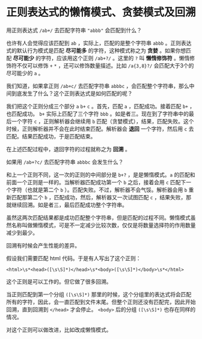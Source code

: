 正则表达式的懒惰模式、贪婪模式及回溯
=================================

用正则表达式 `/ab+/` 去匹配字符串 `"abbb"` 会匹配到什么？

也许有人会觉得应该匹配到 `ab` ，实际上，匹配的是整个字符串 `abbb` 。正则表达式的默认行为模式是匹配 **尽可能多** 的字符，这种模式称之为 **贪婪** 。如果你想匹配 **尽可能少** 的字符，应该用这个正则 `/ab+?/` 。这里的 `?` 叫 **懒惰修饰符** 。懒惰修饰符不仅可以修饰 `+` `*` ，还可以修饰数量描述。比如 `/a{3,8}?/` 会匹配大于3个的尽可能少的 `a` 。

我们知道，如果拿正则 `/ab+c/` 去匹配字符串 `abbbc` ，会匹配整个字符串，那么中间到底发生了什么？这个正则表达式是如何匹配的呢？

我们把这个正则分成三个部分 `a` `b+` `c` 。首先，匹配 `a` ，匹配成功。接着匹配 `b+` ，也匹配成功。 `b+` 实际上匹配了三个字符 `bbb` 。如是者三。现在到了字符串中的最后一个字符 `c` ，正则解析器会继续用 `b` 匹配（贪婪模式），结果，匹配失败。这个时候，正则解析器并不会在此时结束匹配。解析器会 **退回** 一个字符，然后用 `c` 去匹配。结果匹配成功，于是匹配结束。

在上述匹配过程中，退回字符的过程就称之为 **回溯** 。

如果用 `/ab+?c/` 去匹配字符串 `abbbc` 会发生什么？

和上一个正则不同，这一次的正则的中间部分是 `b+?` ，是是懒惰模式。`a` 的匹配和前面一个正则是一样的。当解析器匹配成功第一个 `b` 之后，接着会用 `c` 匹配下一个字符（也就是第二个 `b` ）。匹配失败。不过，解析器不会气馁。解析器会用 `b` 重新匹配那第二个 `b` ，匹配成功，然后，解析器又一次试图匹配 `c` ，结果失败，那就继续回溯。如是者三，最后匹配成功整个字符串。

虽然这两次匹配结果都是成功匹配整个字符串，但是匹配的过程不同。懒惰模式虽然名称叫做懒惰模式，可是不一定减少比较次数，仅仅是将数量选择符的作用数量减少到最少。

回溯有时候会产生性能的差异。

假设我们需要匹配 html 代码。于是有人写出了这个正则：

```regex
<html>\s*<head>([\s\S]*)</head>\s*<body>([\s\S]*)</body>\s*</html>
```

这个正则是可以工作的。但它做了很多回溯。

当正则匹配到第一个分组 `([\s\S]*)` 那里的时候，这个分组里的表达式将会匹配所有的字符，因此，会一直匹配到文件末尾。但整个正则还没有匹配完，因此开始回溯，直到回溯到 `</head>` 才会停止。 `<body>` 后的分组 `([\s\S]*)` 也存在同样的情况。

对这个正则可以做改进，比如改成懒惰模式。

